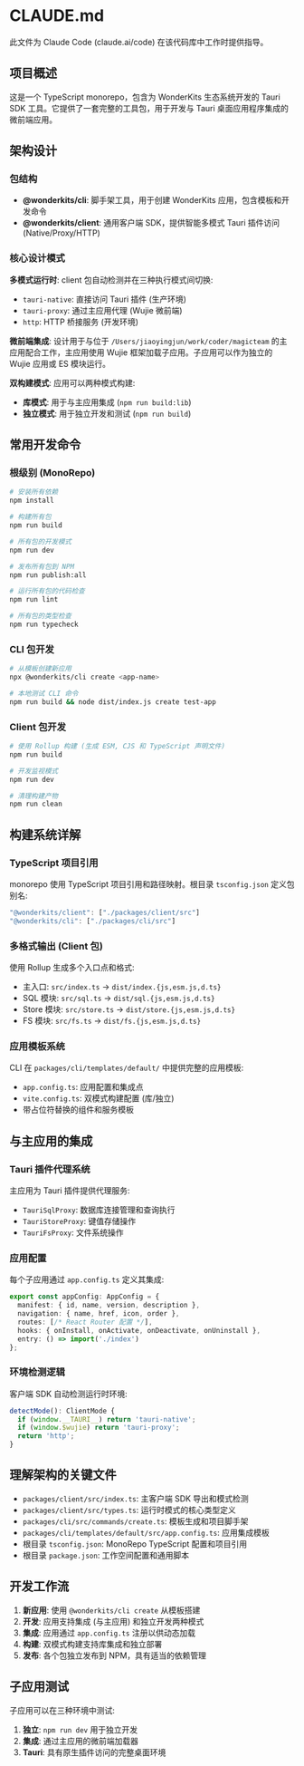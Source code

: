 # CLAUDE.md

此文件为 Claude Code (claude.ai/code) 在该代码库中工作时提供指导。

## 项目概述

这是一个 TypeScript monorepo，包含为 WonderKits 生态系统开发的 Tauri SDK 工具。它提供了一套完整的工具包，用于开发与 Tauri 桌面应用程序集成的微前端应用。

## 架构设计

### 包结构
- **@wonderkits/cli**: 脚手架工具，用于创建 WonderKits 应用，包含模板和开发命令
- **@wonderkits/client**: 通用客户端 SDK，提供智能多模式 Tauri 插件访问 (Native/Proxy/HTTP)

### 核心设计模式

**多模式运行时**: client 包自动检测并在三种执行模式间切换:
- `tauri-native`: 直接访问 Tauri 插件 (生产环境)
- `tauri-proxy`: 通过主应用代理 (Wujie 微前端)
- `http`: HTTP 桥接服务 (开发环境)

**微前端集成**: 设计用于与位于 `/Users/jiaoyingjun/work/coder/magicteam` 的主应用配合工作，主应用使用 Wujie 框架加载子应用。子应用可以作为独立的 Wujie 应用或 ES 模块运行。

**双构建模式**: 应用可以两种模式构建:
- **库模式**: 用于与主应用集成 (`npm run build:lib`)
- **独立模式**: 用于独立开发和测试 (`npm run build`)

## 常用开发命令

### 根级别 (MonoRepo)
```bash
# 安装所有依赖
npm install

# 构建所有包
npm run build

# 所有包的开发模式
npm run dev

# 发布所有包到 NPM
npm run publish:all

# 运行所有包的代码检查
npm run lint

# 所有包的类型检查
npm run typecheck
```

### CLI 包开发
```bash
# 从模板创建新应用
npx @wonderkits/cli create <app-name>

# 本地测试 CLI 命令
npm run build && node dist/index.js create test-app
```

### Client 包开发
```bash
# 使用 Rollup 构建 (生成 ESM, CJS 和 TypeScript 声明文件)
npm run build

# 开发监视模式
npm run dev

# 清理构建产物
npm run clean
```


## 构建系统详解

### TypeScript 项目引用
monorepo 使用 TypeScript 项目引用和路径映射。根目录 `tsconfig.json` 定义包别名:
```typescript
"@wonderkits/client": ["./packages/client/src"]
"@wonderkits/cli": ["./packages/cli/src"]
```

### 多格式输出 (Client 包)
使用 Rollup 生成多个入口点和格式:
- 主入口: `src/index.ts` → `dist/index.{js,esm.js,d.ts}`
- SQL 模块: `src/sql.ts` → `dist/sql.{js,esm.js,d.ts}`
- Store 模块: `src/store.ts` → `dist/store.{js,esm.js,d.ts}`
- FS 模块: `src/fs.ts` → `dist/fs.{js,esm.js,d.ts}`

### 应用模板系统
CLI 在 `packages/cli/templates/default/` 中提供完整的应用模板:
- `app.config.ts`: 应用配置和集成点
- `vite.config.ts`: 双模式构建配置 (库/独立)
- 带占位符替换的组件和服务模板

## 与主应用的集成

### Tauri 插件代理系统
主应用为 Tauri 插件提供代理服务:
- `TauriSqlProxy`: 数据库连接管理和查询执行
- `TauriStoreProxy`: 键值存储操作
- `TauriFsProxy`: 文件系统操作

### 应用配置
每个子应用通过 `app.config.ts` 定义其集成:
```typescript
export const appConfig: AppConfig = {
  manifest: { id, name, version, description },
  navigation: { name, href, icon, order },
  routes: [/* React Router 配置 */],
  hooks: { onInstall, onActivate, onDeactivate, onUninstall },
  entry: () => import('./index')
};
```

### 环境检测逻辑
客户端 SDK 自动检测运行时环境:
```typescript
detectMode(): ClientMode {
  if (window.__TAURI__) return 'tauri-native';
  if (window.$wujie) return 'tauri-proxy';
  return 'http';
}
```

## 理解架构的关键文件

- `packages/client/src/index.ts`: 主客户端 SDK 导出和模式检测
- `packages/client/src/types.ts`: 运行时模式的核心类型定义
- `packages/cli/src/commands/create.ts`: 模板生成和项目脚手架
- `packages/cli/templates/default/src/app.config.ts`: 应用集成模板
- 根目录 `tsconfig.json`: MonoRepo TypeScript 配置和项目引用
- 根目录 `package.json`: 工作空间配置和通用脚本

## 开发工作流

1. **新应用**: 使用 `@wonderkits/cli create` 从模板搭建
2. **开发**: 应用支持集成 (与主应用) 和独立开发两种模式
3. **集成**: 应用通过 `app.config.ts` 注册以供动态加载
4. **构建**: 双模式构建支持库集成和独立部署
5. **发布**: 各个包独立发布到 NPM，具有适当的依赖管理

## 子应用测试

子应用可以在三种环境中测试:
1. **独立**: `npm run dev` 用于独立开发
2. **集成**: 通过主应用的微前端加载器
3. **Tauri**: 具有原生插件访问的完整桌面环境